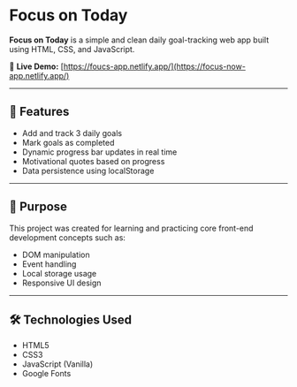 # Focus on Today

**Focus on Today** is a simple and clean daily goal-tracking web app built using HTML, CSS, and JavaScript.

🔗 **Live Demo:** [https://foucs-app.netlify.app/](https://focus-now-app.netlify.app/)

---

## 🚀 Features

- Add and track 3 daily goals  
- Mark goals as completed  
- Dynamic progress bar updates in real time  
- Motivational quotes based on progress  
- Data persistence using localStorage  

---

## 🎯 Purpose

This project was created for learning and practicing core front-end development concepts such as:

- DOM manipulation  
- Event handling  
- Local storage usage  
- Responsive UI design  

---

## 🛠️ Technologies Used

- HTML5  
- CSS3  
- JavaScript (Vanilla)  
- Google Fonts  
